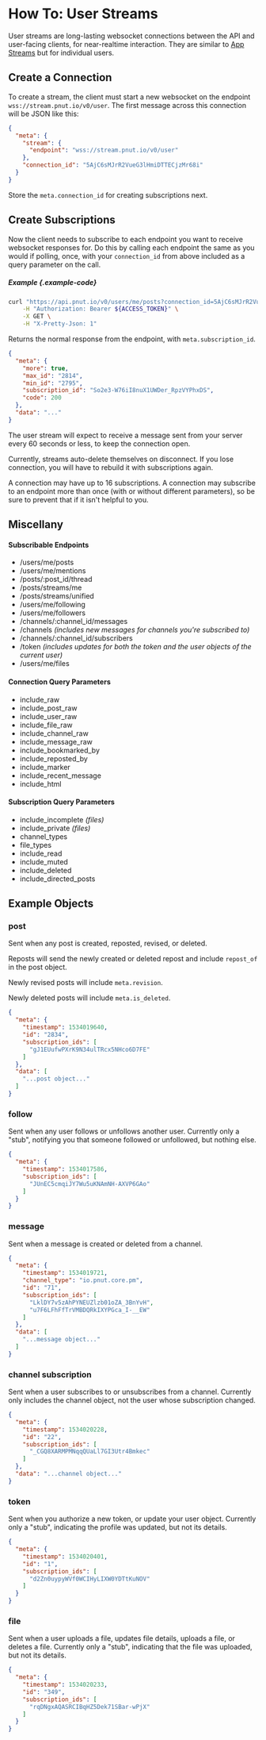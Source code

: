 # How To: User Streams

User streams are long-lasting websocket connections between the API and user-facing clients, for near-realtime interaction. They are similar to [App Streams](../resources/app-streams) but for individual users. 


## Create a Connection

To create a stream, the client must start a new websocket on the endpoint `wss://stream.pnut.io/v0/user`. The first message across this connection will be JSON like this:

```json
{
  "meta": {
    "stream": {
      "endpoint": "wss://stream.pnut.io/v0/user"
    },
    "connection_id": "5AjC6sMJrR2VueG3lHmiDTTECjzMr68i"
  }
}
```

Store the `meta.connection_id` for creating subscriptions next.


## Create Subscriptions

Now the client needs to subscribe to each endpoint you want to receive websocket responses for. Do this by calling each endpoint the same as you would if polling, once, with your `connection_id` from above included as a query parameter on the call.

##### Example {.example-code}

```bash
curl "https://api.pnut.io/v0/users/me/posts?connection_id=5AjC6sMJrR2VueG3lHmiDTTECjzMr68i" \
    -H "Authorization: Bearer ${ACCESS_TOKEN}" \
    -X GET \
    -H "X-Pretty-Json: 1"
```

Returns the normal response from the endpoint, with `meta.subscription_id`.

```json
{
  "meta": {
    "more": true,
    "max_id": "2814",
    "min_id": "2795",
    "subscription_id": "So2e3-W76iI8nuX1UWDer_RpzVYPhxDS",
    "code": 200
  },
  "data": "..."
}
```

The user stream will expect to receive a message sent from your server every 60 seconds or less, to keep the connection open.

Currently, streams auto-delete themselves on disconnect. If you lose connection, you will have to rebuild it with subscriptions again.

A connection may have up to 16 subscriptions. A connection may subscribe to an endpoint more than once (with or without different parameters), so be sure to prevent that if it isn't helpful to you.


## Miscellany

#### Subscribable Endpoints

* /users/me/posts
* /users/me/mentions
* /posts/:post_id/thread
* /posts/streams/me
* /posts/streams/unified
* /users/me/following
* /users/me/followers
* /channels/:channel_id/messages
* /channels *(includes new messages for channels you're subscribed to)*
* /channels/:channel_id/subscribers
* /token *(includes updates for both the token and the user objects of the current user)*
* /users/me/files

#### Connection Query Parameters

* include_raw
* include_post_raw
* include_user_raw
* include_file_raw
* include_channel_raw
* include_message_raw
* include_bookmarked_by
* include_reposted_by
* include_marker
* include_recent_message
* include_html

#### Subscription Query Parameters

* include_incomplete *(files)*
* include_private *(files)*
* channel_types
* file_types
* include_read
* include_muted
* include_deleted
* include_directed_posts


## Example Objects

### post

Sent when any post is created, reposted, revised, or deleted.

Reposts will send the newly created or deleted repost and include `repost_of` in the post object.

Newly revised posts will include `meta.revision`.

Newly deleted posts will include `meta.is_deleted`.

```json
{
  "meta": {
    "timestamp": 1534019640,
    "id": "2834",
    "subscription_ids": [
      "gJ1EUufwPXrK9N34ulTRcx5NHco6D7FE"
    ]
  },
  "data": [
    "...post object..."
  ]
}
```


### follow

Sent when any user follows or unfollows another user. Currently only a "stub", notifying you that someone followed or unfollowed, but nothing else.

```json
{
  "meta": {
    "timestamp": 1534017586,
    "subscription_ids": [
      "JUnEC5cmqiJY7Wu5uKNAmNH-AXVP6GAo"
    ]
  }
}
```


### message

Sent when a message is created or deleted from a channel.

```json
{
  "meta": {
    "timestamp": 1534019721,
    "channel_type": "io.pnut.core.pm",
    "id": "71",
    "subscription_ids": [
      "LklDY7v5zAhPYNEUZlzb01oZA_3BnYvH",
      "u7F6LFhFfTrVMBDQRkIXYPGca_I-__EW"
    ]
  },
  "data": [
    "...message object..."
  ]
}
```


### channel subscription

Sent when a user subscribes to or unsubscribes from a channel. Currently only includes the channel object, not the user whose subscription changed.

```json
{
  "meta": {
    "timestamp": 1534020228,
    "id": "22",
    "subscription_ids": [
      "_CGQ8XARMPMNqqQUaLl7GI3Utr4Bmkec"
    ]
  },
  "data": "...channel object..."
}
```


### token

Sent when you authorize a new token, or update your user object. Currently only a "stub", indicating the profile was updated, but not its details.

```json
{
  "meta": {
    "timestamp": 1534020401,
    "id": "1",
    "subscription_ids": [
      "d2Zn0uypyWVf0WCIHyLIXW0YDTtKuNOV"
    ]
  }
}
```


### file

Sent when a user uploads a file, updates file details, uploads a file, or deletes a file. Currently only a "stub", indicating that the file was uploaded, but not its details.

```json
{
  "meta": {
    "timestamp": 1534020233,
    "id": "349",
    "subscription_ids": [
      "rqDNgxAQASRCIBqHZ5Dek71SBar-wPjX"
    ]
  }
}
```